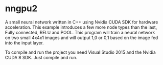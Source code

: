 # nngpu2
A small neural network written in C++ using Nvidia CUDA SDK for hardware acceleration. This example introduces a few more node types than the last, Fully connected, RELU and POOL. This program will train a neural network on two small 4x4x1 images and will output 1,0 or 0,1 based on the image fed into the input layer.

To compile and run the project you need Visual Studio 2015 and the Nvidia CUDA 8 SDK. Just compile and run.

